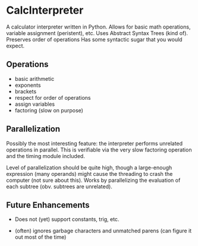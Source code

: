CalcInterpreter
===============

A calculator interpreter written in Python.
Allows for basic math operations, variable assignment (peristent), etc.
Uses Abstract Syntax Trees (kind of).
Preserves order of operations
Has some syntactic sugar that you would expect.

## Operations

- basic arithmetic
- exponents
- brackets
- respect for order of operations
- assign variables
- factoring (slow on purpose) 

## Parallelization 

Possibly the most interesting feature: the interpreter performs unrelated operations in parallel. This is verifiable via the very slow factoring operation and the timing module included.

Level of parallelization should be quite high, though a large-enough expression (many operands) might cause the threading to crash the computer (not sure about this). Works by parallelizing the evaluation of each subtree (obv. subtrees are unrelated).


## Future Enhancements

- Does not (yet) support constants, trig, etc.

- (often) ignores garbage characters and unmatched parens (can figure it out most of the time)


